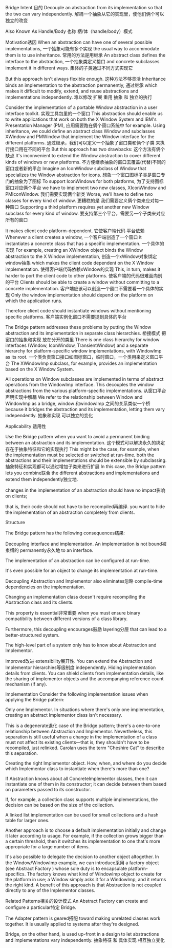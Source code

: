 Bridge
Intent
目的
Decouple an abstraction from its implementation so that the two can vary independently.
解耦一个抽象从它的实现里，使他们俩个可以独立的改变

Also Known As Handle/Body
也称 柄/体（handle/body）模式

Motivation诱因
When an abstraction can have one of several possible implementations,
一个抽象可能有多个实现
the usual way to accommodate them is to use inheritance.
常用的方法是用继承
An abstract class defines the interface to the abstraction,
一个抽象类定义接口
and concrete subclasses implement it in different ways.
 集体的子类通过不同方式实现它

But this approach isn't always flexible enough. 
这种方法不够灵活
Inheritance binds an implementation to the abstraction permanently,
通过继承
which makes it difficult to modify, extend, and reuse abstractions and implementations independently.
 难以修改 扩展 重用 抽象 和 独立的执行

Consider the implementation of a portable Window abstraction in a user interface toolkit.
 实现工具包里的一个窗口
 This abstraction should enable us to write applications that work on both the X Window System and IBM's Presentation Manager (PM), 
 应用需要跑在俩个窗口系统中
 for example. Using inheritance, we could define an abstract class Window and subclasses XWindow and PMWindow that implement the Window interface for the different platforms. 
 通过继承，我们可以定义一个抽象了窗口类和俩个子类 来执行接口用在不同的平台
 But this approach has two drawbacks:
这个方法有俩个缺点
It's inconvenient to extend the Window abstraction to cover different kinds of windows or new platforms.
 不方便继承抽象的窗口去覆盖(代替)不同的窗口或者新的平台
 Imagine an IconWindow subclass of Window that specializes the Window abstraction for icons.
  想象一个窗口图标子类是窗口专门的抽象为了图标
  To support IconWindows for both platforms,
   为了支持图标窗口对应俩个平台
   we have to implement two new classes, XIconWindow and PMIconWindow.
    我们需要实现俩个新类
    Worse, we'll have to define two classes for every kind of window.
     更糟糕的是 我们需要定义俩个类来应对每一种窗口
     Supporting a third platform requires yet another new Window subclass for every kind of window. 
     要支持第三个平台，需要另一个子类来对应所有的窗口
 

It makes client code platform-dependent. 
它使客户端代码 平台依赖
Whenever a client creates a window,
 一个客户端创造了一个窗口
 it instantiates a concrete class that has a specific implementation.
 一个具体的实现
  For example, creating an XWindow object binds the Window abstraction to the X Window implementation, 
  创造一个xWindow对象绑定window抽象
  which makes the client code dependent on the X Window implementation. 
  使得客户端代码依赖xWindow的实现
  This, in turn, makes it harder to port the client code to other platforms. 
 使客户端的代码很难面向别的平台
Clients should be able to create a window without committing to a concrete implementation. 
客户端应该可以创造一个窗口不需要看一个具体的实现
Only the window implementation should depend on the platform on which the application runs.
 
 Therefore client code should instantiate windows without mentioning specific platforms.
 客户端实例化窗口不需要提到具体的平台

The Bridge pattern addresses these problems by putting the Window abstraction and its implementation in separate class hierarchies.
 桥接模式 把窗口的抽象和实现 放在分开的类里
 There is one class hierarchy for window interfaces (Window, IconWindow, TransientWindow) and a separate hierarchy for platform-specific window implementations,  with WindowImp as its root.
 一个类负责窗口接口如图标窗口，临时窗口，一个类用来定义窗口平台
 The XWindowImp subclass, for example, provides an implementation based on the X Window System.

All operations on Window subclasses are implemented in terms of abstract operations from the WindowImp interface. 
This decouples the window abstractions from the various platform-specific implementations.
 从窗口平台声明实现中解耦
 We refer to the relationship between Window and WindowImp as a bridge, 
 window 和windowImp 之间的关系类似一个桥
 because it bridges the abstraction and its implementation, letting them vary independently.
抽象和实现 可以独立的变化

Applicability 适用性

Use the Bridge pattern when you want to avoid a permanent binding between an abstraction and its implementation. 
这个模式可以解决永久的绑定 存在于抽象特征和它的实现执行
This might be the case, for example, when the implementation must be selected or switched at run-time. 
both the abstractions and their implementations should be extensible by subclassing. 
抽象特征和实现都可以通过增加子类来进行扩展
In this case, the Bridge pattern lets you combine联合 the different abstractions and implementations and extend them independently独立地. 

changes in the implementation of an abstraction should have no impact影响 on clients;

that is, their code should not have to be recompiled再编译. 
you want to hide the implementation of an abstraction completely from clients.

Structure



The Bridge pattern has the following consequences结果:

Decoupling interface and implementation.
An implementation is not bound被束缚的 permanently永久地 to an interface. 

The implementation of an abstraction can be configured at run-time. 

It's even possible for an object to change its implementation at run-time. 

Decoupling Abstraction and Implementor also eliminates忽略 compile-time dependencies on the implementation.
 
 Changing an implementation class doesn't require recompiling the Abstraction class and its clients.
  
  This property is essential非常重要 when you must ensure binary compatibility between different versions of a class library.

Furthermore, this decoupling encourages鼓励 layering分层 that can lead to a better-structured system. 

The high-level part of a system only has to know about Abstraction and Implementor.

Improved改进 extensibility展开性. 
You can extend the Abstraction and Implementor hierarchies等级制度 independently. 
Hiding implementation details from clients. 
You can shield clients from implementation details, 
like the sharing of implementor objects and the accompanying reference count mechanism (if any).

Implementation
Consider the following implementation issues when applying the Bridge pattern:

Only one Implementor. In situations where there's only one implementation, 
creating an abstract Implementor class isn't necessary.
 
This is a degenerate退化 case of the Bridge pattern;
 there's a one-to-one relationship between Abstraction and Implementor. 
 Nevertheless, this separation is still useful when a change in the implementation of a class must not affect its existing clients—that is,
  they shouldn't have to be recompiled, just relinked. 
Carolan  uses the term "Cheshire Cat" to describe this separation. 

Creating the right Implementor object.
 How, when, and where do you decide which Implementor class to instantiate when there's more than one? 
 
If Abstraction knows about all ConcreteImplementor classes, 
then it can instantiate one of them in its constructor; 
it can decide between them based on parameters passed to its constructor.
 
 If, for example, a collection class supports multiple implementations, 
 the decision can be based on the size of the collection. 
 
 A linked list implementation can be used for small collections and a hash table for larger ones.

Another approach is to choose a default implementation initially and change it later according to usage. 
For example, if the collection grows bigger than a certain threshold, 
then it switches its implementation to one that's more appropriate for a large number of items.

It's also possible to delegate the decision to another object altogether.
 In the Window/WindowImp example, we can introduce采用 a factory object (see Abstract Factory )
whose sole duty is to encapsulate platform-specifics. The factory knows what kind of WindowImp object to create for the platform in use; a Window simply asks it for a WindowImp, and it returns the right kind. A benefit of this approach is that Abstraction is not coupled directly to any of the Implementor classes.


Related Patterns相关的设计模式
An Abstract Factory can create and configure a particular特定 Bridge.

The Adapter pattern is geared搭配 toward making unrelated classes work together.
 It is usually applied to systems after they're designed. 
 
 Bridge, on the other hand, is used up-front in a design to let abstractions and implementations vary independently.
 抽象特征 和 具体实现 相互独立变化

 
